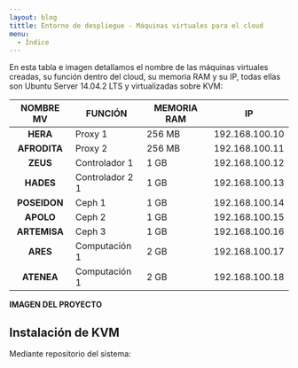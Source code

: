 ```yaml
---
layout: blog
tittle: Entorno de despliegue - Máquinas virtuales para el cloud
menu:
  - Índice
---
```


En esta tabla e imagen detallamos el nombre de las máquinas virtuales creadas, su función
dentro del cloud, su memoria RAM y su IP, todas ellas son Ubuntu Server 14.04.2 LTS y
virtualizadas sobre KVM:

|NOMBRE MV|FUNCIÓN|MEMORIA RAM|IP|
|:---:|------|------|------|
|**HERA**|Proxy 1|256 MB|192.168.100.10|
|**AFRODITA**|Proxy 2|256 MB|192.168.100.11|
|**ZEUS**|Controlador 1|1 GB|192.168.100.12|
|**HADES**|Controlador 2 1|1 GB|192.168.100.13|
|**POSEIDON**|Ceph 1|1 GB|192.168.100.14|
|**APOLO**|Ceph 2|1 GB|192.168.100.15|
|**ARTEMISA**|Ceph 3|1 GB|192.168.100.16|
|**ARES**|Computación 1|2 GB|192.168.100.17|
|**ATENEA**|Computación 1|2 GB|192.168.100.18|

**IMAGEN DEL PROYECTO**

## Instalación de KVM

Mediante repositorio del sistema: